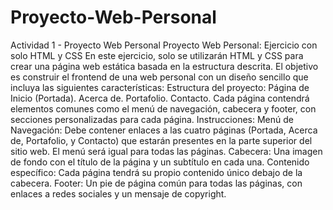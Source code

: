 # Proyecto-Web-Personal
Actividad 1 - Proyecto Web Personal
Proyecto Web Personal: Ejercicio con solo HTML y CSS
En este ejercicio, solo se utilizarán HTML y CSS para crear una página web estática basada en la estructura descrita. El objetivo es construir el frontend de una web personal con un diseño sencillo que incluya las siguientes características:
Estructura del proyecto:
Página de Inicio (Portada).
Acerca de.
Portafolio.
Contacto.
Cada página contendrá elementos comunes como el menú de navegación, cabecera y footer, con secciones personalizadas para cada página.
Instrucciones:
Menú de Navegación: Debe contener enlaces a las cuatro páginas (Portada, Acerca de, Portafolio, y Contacto) que estarán presentes en la parte superior del sitio web. El menú será igual para todas las páginas.
Cabecera: Una imagen de fondo con el título de la página y un subtítulo en cada una.
Contenido específico: Cada página tendrá su propio contenido único debajo de la cabecera.
Footer: Un pie de página común para todas las páginas, con enlaces a redes sociales y un mensaje de copyright.
